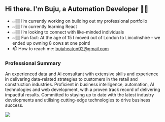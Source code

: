 ## Hi there. I'm Buju, a Automation Developer 👋🏽


- 👉🏽 I’m currently working on building out my professional portfolio
- 👉🏽  I’m currently learning React
- 👉🏽  I’m looking to connect with like-minded individuals
- 👉🏽  Fun fact: At the age of 15 I moved out of London to Lincolnshire - we ended up owning 8 cows at one point!
- 📫 How to reach me: bujuheaton02@gmail.com


### Professional Summary
An experienced data and AI consultant with extensive skills and experience in delivering data-related strategies to customers in the retail and construction industries. Proficient in business intelligence, automation, AI technologies and web development, with a proven track record of delivering impactful results. Committed to staying up to date with the latest industry developments and utilising cutting-edge technologies to drive business success.

<img src="https://img.shields.io/badge/Tableau-E97627?style=for-the-badge&logo=Tableau&logoColor=white" />
